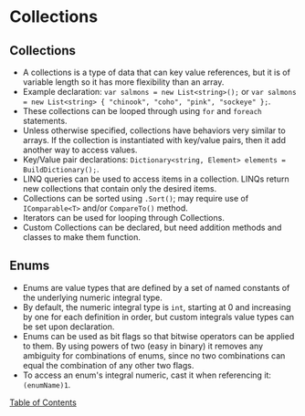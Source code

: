 # Collections

## Collections
- A collections is a type of data that can key value references, but it is of variable length so it has more flexibility than an array.
- Example declaration: ```var salmons = new List<string>();``` or ```var salmons = new List<string> { "chinook", "coho", "pink", "sockeye" };```.
- These collections can be looped through using ```for``` and ```foreach``` statements.
- Unless otherwise specified, collections have behaviors very similar to arrays. If the collection is instantiated with key/value pairs, then it add another way to access values.
- Key/Value pair declarations: ```Dictionary<string, Element> elements = BuildDictionary();```.
- LINQ queries can be used to access items in a collection. LINQs return new collections that contain only the desired items.
- Collections can be sorted using ```.Sort()```; may require use of ```IComparable<T>``` and/or ```CompareTo()``` method.
- Iterators can be used for looping through Collections.
- Custom Collections can be declared, but need addition methods and classes to make them function.

## Enums
- Enums are value types that are defined by a set of named constants of the underlying numeric integral type.
- By default, the numeric integral type is ```int```, starting at 0 and increasing by one for each definition in order, but custom integrals value types can be set upon declaration.
- Enums can be used as bit flags so that bitwise operators can be applied to them. By using powers of two (easy in binary) it removes any ambiguity for combinations of enums, since no two combinations can equal the combination of any other two flags.
- To access an enum's integral numeric, cast it when referencing it: ```(enumName)1```.



[Table of Contents](README.md)